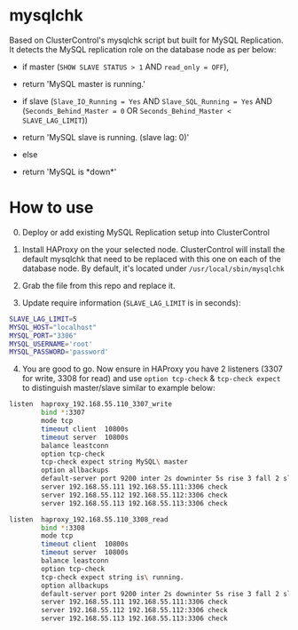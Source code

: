 # mysqlchk

Based on ClusterControl's mysqlchk script but built for MySQL Replication. It detects the MySQL replication role on the database node as per below:

* if master (``SHOW SLAVE STATUS > 1`` AND ``read_only = OFF``),
 * return 'MySQL master is running.'

* if slave (``Slave_IO_Running = Yes`` AND ``Slave_SQL_Running = Yes`` AND (``Seconds_Behind_Master = 0`` OR ``Seconds_Behind_Master < SLAVE_LAG_LIMIT``))
 * return 'MySQL slave is running. (slave lag: 0)'

* else
 * return 'MySQL is \*down\*'

# How to use

0) Deploy or add existing MySQL Replication setup into ClusterControl

1) Install HAProxy on the your selected node. ClusterControl will install the default mysqlchk that need to be replaced with this one on each of the database node. By default, it's located under ``/usr/local/sbin/mysqlchk``

2) Grab the file from this repo and replace it.

3) Update require information (``SLAVE_LAG_LIMIT`` is in seconds):
```bash
SLAVE_LAG_LIMIT=5
MYSQL_HOST="localhost"
MYSQL_PORT="3306"
MYSQL_USERNAME='root'
MYSQL_PASSWORD='password'
```
4) You are good to go. Now ensure in HAProxy you have 2 listeners (3307 for write, 3308 for read) and use ``option tcp-check`` & ``tcp-check expect`` to distinguish master/slave similar to example below:
```bash
listen  haproxy_192.168.55.110_3307_write
        bind *:3307
        mode tcp
        timeout client  10800s
        timeout server  10800s
        balance leastconn
        option tcp-check
        tcp-check expect string MySQL\ master
        option allbackups
        default-server port 9200 inter 2s downinter 5s rise 3 fall 2 slowstart 60s maxconn 64 maxqueue 128 weight 100
        server 192.168.55.111 192.168.55.111:3306 check
        server 192.168.55.112 192.168.55.112:3306 check
        server 192.168.55.113 192.168.55.113:3306 check

listen  haproxy_192.168.55.110_3308_read
        bind *:3308
        mode tcp
        timeout client  10800s
        timeout server  10800s
        balance leastconn
        option tcp-check
        tcp-check expect string is\ running.
        option allbackups
        default-server port 9200 inter 2s downinter 5s rise 3 fall 2 slowstart 60s maxconn 64 maxqueue 128 weight 100
        server 192.168.55.111 192.168.55.111:3306 check
        server 192.168.55.112 192.168.55.112:3306 check
        server 192.168.55.113 192.168.55.113:3306 check
```
